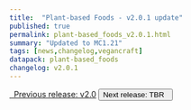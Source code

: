 ```yaml
---
title:  "Plant-based Foods - v2.0.1 update"
published: true
permalink: plant-based_foods_v2.0.1.html
summary: "Updated to MC1.21"
tags: [news,changelog,vegancraft]
datapack: plant-based_foods
changelog: v2.0.1
---
```


<div class="btn-group">
    <a href="plant-based_foods_v2.0.html" role="button" class="btn btn-primary"><i class="fa fa-caret-left"></i>&nbsp; Previous release: v2.0</a>
    <button role="button" class="btn btn-default disabled">Next release: TBR &nbsp;<i class="fa fa-caret-right"></i> </button>
</div>